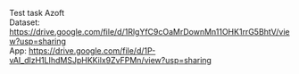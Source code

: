 Test task Azoft  
Dataset: https://drive.google.com/file/d/1RlgYfC9cOaMrDownMn11OHK1rrG5BhtV/view?usp=sharing  
App: https://drive.google.com/file/d/1P-vAI_dlzH1LIhdMSJpHKKilx9ZvFPMn/view?usp=sharing
